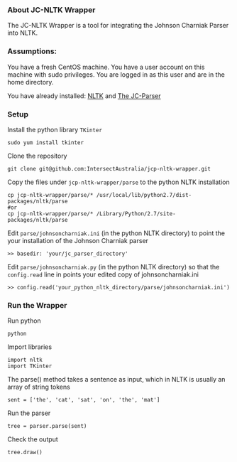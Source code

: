 ### About JC-NLTK Wrapper

The JC-NLTK Wrapper is a tool for integrating the Johnson Charniak Parser into NLTK.

### Assumptions:
You have a fresh CentOS machine. You have a user account on this machine with sudo privileges. You are logged in as this user and are in the home directory.

You have already installed:
[NLTK](NLTK.md) and
[The JC-Parser](JCParser.mb)


### Setup

Install the  python library `TKinter`
 
    sudo yum install tkinter

Clone the repository

    git clone git@github.com:IntersectAustralia/jcp-nltk-wrapper.git
    
Copy the files under `jcp-nltk-wrapper/parse` to the python NLTK installation

    cp jcp-nltk-wrapper/parse/* /usr/local/lib/python2.7/dist-packages/nltk/parse 
    #or
    cp jcp-nltk-wrapper/parse/* /Library/Python/2.7/site-packages/nltk/parse    
    
Edit `parse/johnsoncharniak.ini` (in the python NLTK directory) to point the your installation of the Johnson Charniak parser

    >> basedir: 'your/jc_parser_directory'
    
Edit `parse/johnsoncharniak.py` (in the python NLTK directory) so that the `config.read` line in points your edited copy of johnsoncharniak.ini

    >> config.read('your_python_nltk_directory/parse/johnsoncharniak.ini')

### Run the Wrapper

Run python

    python

Import libraries

    import nltk
    import TKinter
    
The parse() method takes a sentence as input, which in NLTK is usually an array of string tokens

    sent = ['the', 'cat', 'sat', 'on', 'the', 'mat']

Run the parser

    tree = parser.parse(sent)
    
Check the output

    tree.draw()
